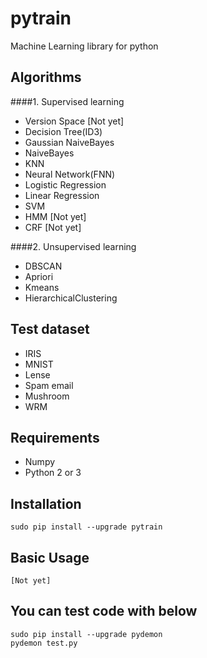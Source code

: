 # pytrain

Machine Learning library for python

## Algorithms
    
####1. Supervised learning

+ Version Space [Not yet]
+ Decision Tree(ID3)
+ Gaussian NaiveBayes
+ NaiveBayes
+ KNN
+ Neural Network(FNN)
+ Logistic Regression
+ Linear Regression
+ SVM
+ HMM [Not yet]
+ CRF [Not yet]


####2. Unsupervised learning

+ DBSCAN
+ Apriori
+ Kmeans
+ HierarchicalClustering

## Test dataset

+ IRIS
+ MNIST
+ Lense
+ Spam email
+ Mushroom
+ WRM

## Requirements

 - Numpy
 - Python 2 or 3

## Installation

    sudo pip install --upgrade pytrain
    
## Basic Usage

    [Not yet]

## You can test code with below

    sudo pip install --upgrade pydemon
    pydemon test.py
